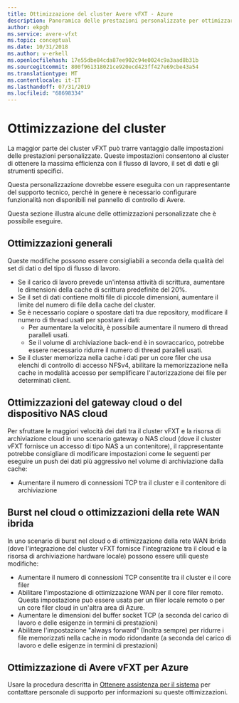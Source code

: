 ```yaml
---
title: Ottimizzazione del cluster Avere vFXT - Azure
description: Panoramica delle prestazioni personalizzate per ottimizzare le prestazioni in Avere vFXT per Azure
author: ekpgh
ms.service: avere-vfxt
ms.topic: conceptual
ms.date: 10/31/2018
ms.author: v-erkell
ms.openlocfilehash: 17e55dbe84cda87ee902c94e0024c9a3aad8b31b
ms.sourcegitcommit: 800f961318021ce920ecd423ff427e69cbe43a54
ms.translationtype: MT
ms.contentlocale: it-IT
ms.lasthandoff: 07/31/2019
ms.locfileid: "68698334"
---
```

# <a name="cluster-tuning"></a>Ottimizzazione del cluster


La maggior parte dei cluster vFXT può trarre vantaggio dalle impostazioni delle prestazioni personalizzate. Queste impostazioni consentono al cluster di ottenere la massima efficienza con il flusso di lavoro, il set di dati e gli strumenti specifici. 

Questa personalizzazione dovrebbe essere eseguita con un rappresentante del supporto tecnico, perché in genere è necessario configurare funzionalità non disponibili nel pannello di controllo di Avere.

Questa sezione illustra alcune delle ottimizzazioni personalizzate che è possibile eseguire.

<!-- 
[ xxx keep or not? \/ research this xxx ]

> [!TIP]
> The VDBench utility can be helpful in generating I/O workloads to test a vFXT cluster. Read [Measuring vFXT Performance](vdbench.md) to learn more.

-->

## <a name="general-optimizations"></a>Ottimizzazioni generali

Queste modifiche possono essere consigliabili a seconda della qualità del set di dati o del tipo di flusso di lavoro.

* Se il carico di lavoro prevede un'intensa attività di scrittura, aumentare le dimensioni della cache di scrittura predefinite del 20%. 
* Se il set di dati contiene molti file di piccole dimensioni, aumentare il limite del numero di file della cache del cluster. 
* Se è necessario copiare o spostare dati tra due repository, modificare il numero di thread usati per spostare i dati: 
  * Per aumentare la velocità, è possibile aumentare il numero di thread paralleli usati.
  * Se il volume di archiviazione back-end è in sovraccarico, potrebbe essere necessario ridurre il numero di thread paralleli usati.
* Se il cluster memorizza nella cache i dati per un core filer che usa elenchi di controllo di accesso NFSv4, abilitare la memorizzazione nella cache in modalità accesso per semplificare l'autorizzazione dei file per determinati client.

## <a name="cloud-nas-or-cloud-gateway-optimizations"></a>Ottimizzazioni del gateway cloud o del dispositivo NAS cloud

Per sfruttare le maggiori velocità dei dati tra il cluster vFXT e la risorsa di archiviazione cloud in uno scenario gateway o NAS cloud (dove il cluster vFXT fornisce un accesso di tipo NAS a un contenitore), il rappresentante potrebbe consigliare di modificare impostazioni come le seguenti per eseguire un push dei dati più aggressivo nel volume di archiviazione dalla cache:

* Aumentare il numero di connessioni TCP tra il cluster e il contenitore di archiviazione

## <a name="cloud-bursting-or-hybrid-wan-optimizations"></a>Burst nel cloud o ottimizzazioni della rete WAN ibrida

In uno scenario di burst nel cloud o di ottimizzazione della rete WAN ibrida (dove l'integrazione del cluster vFXT fornisce l'integrazione tra il cloud e la risorsa di archiviazione hardware locale) possono essere utili queste modifiche:

* Aumentare il numero di connessioni TCP consentite tra il cluster e il core filer
* Abilitare l'impostazione di ottimizzazione WAN per il core filer remoto. Questa impostazione può essere usata per un filer locale remoto o per un core filer cloud in un'altra area di Azure.
* Aumentare le dimensioni del buffer socket TCP (a seconda del carico di lavoro e delle esigenze in termini di prestazioni)
* Abilitare l'impostazione "always forward" (Inoltra sempre) per ridurre i file memorizzati nella cache in modo ridondante (a seconda del carico di lavoro e delle esigenze in termini di prestazioni)

## <a name="help-optimizing-your-avere-vfxt-for-azure"></a>Ottimizzazione di Avere vFXT per Azure

Usare la procedura descritta in [Ottenere assistenza per il sistema](avere-vfxt-open-ticket.md) per contattare personale di supporto per informazioni su queste ottimizzazioni. 